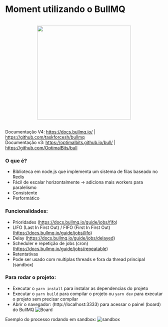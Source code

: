 # Moment utilizando o BullMQ


<div align="center">
  <br/>
  <img src="https://user-images.githubusercontent.com/95200/64285204-99c04900-cf5b-11e9-925c-4743006ce420.png" width="300" />
  <br/>
  <br/>
</div>

Documentação V4: https://docs.bullmq.io/ | https://github.com/taskforcesh/bullmq  
Documentação v3: https://optimalbits.github.io/bull/ | https://github.com/OptimalBits/bull  

### O que é?
* Biblioteca em node.js que implementa um sistema de filas baseado no Redis
* Fácil de escalar horizontalmente -> adiciona mais workers para paralelismo
* Consistente
* Performático

### Funcionalidades:
* Prioridades (https://docs.bullmq.io/guide/jobs/fifo)
* LIFO (Last In First Out) / FIFO (First In First Out) (https://docs.bullmq.io/guide/jobs/lifo)
* Delay (https://docs.bullmq.io/guide/jobs/delayed)
* Scheduler e repetição de jobs (cron) (https://docs.bullmq.io/guide/jobs/repeatable)
* Retentativas
* Pode ser usado com multiplas threads e fora da thread principal (sandbox)

### Para rodar o projeto:
* Executar o `yarn install` para instalar as dependencias do projeto
* Executar o `yarn build` para compilar o projeto ou `yarn dev` para executar o projeto sem precisar compilar
* Abrir o navegador: (http://localhost:3333) para acessar o painel (board) do BullMQ
![Board](https://i.imgur.com/ug30yb2.png)

Exemplo do processo rodando em sandbox:
![sandbox](https://i.imgur.com/q0wOMT2.png)
